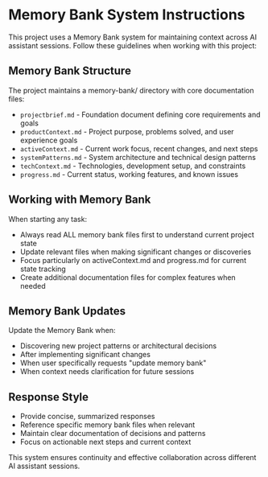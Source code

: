 # Memory Bank System Instructions

This project uses a Memory Bank system for maintaining context across AI assistant sessions. Follow these guidelines when working with this project:

## Memory Bank Structure

The project maintains a memory-bank/ directory with core documentation files:
- `projectbrief.md` - Foundation document defining core requirements and goals
- `productContext.md` - Project purpose, problems solved, and user experience goals  
- `activeContext.md` - Current work focus, recent changes, and next steps
- `systemPatterns.md` - System architecture and technical design patterns
- `techContext.md` - Technologies, development setup, and constraints
- `progress.md` - Current status, working features, and known issues

## Working with Memory Bank

When starting any task:
- Always read ALL memory bank files first to understand current project state
- Update relevant files when making significant changes or discoveries
- Focus particularly on activeContext.md and progress.md for current state tracking
- Create additional documentation files for complex features when needed

## Memory Bank Updates

Update the Memory Bank when:
- Discovering new project patterns or architectural decisions
- After implementing significant changes
- When user specifically requests "update memory bank"
- When context needs clarification for future sessions

## Response Style

- Provide concise, summarized responses
- Reference specific memory bank files when relevant
- Maintain clear documentation of decisions and patterns
- Focus on actionable next steps and current context

This system ensures continuity and effective collaboration across different AI assistant sessions.